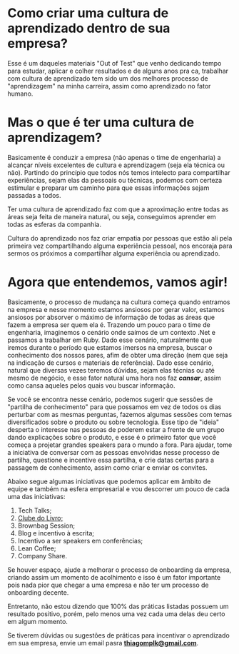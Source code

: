 # Como criar uma cultura de aprendizado dentro de sua empresa?

Esse é um daqueles materiais "Out of Test" que venho dedicando tempo para estudar, aplicar e colher resultados e de alguns anos pra ca, trabalhar com cultura de aprendizado tem sido um dos melhores processo de "aprendizagem" na minha carreira, assim como aprendizado no fator humano.

# Mas o que é ter uma cultura de aprendizagem?

Basicamente é conduzir a empresa (não apenas o time de engenharia) a alcançar níveis excelentes de cultura e aprendizagem (seja ela técnica ou não). Partindo do princípio que todos nós temos intelecto para compartilhar experiências, sejam elas da pessoais ou técnicas, podemos com certeza estimular e preparar um caminho para que essas informações sejam passadas a todos. 

Ter uma cultura de aprendizado faz com que a aproximação entre todas as áreas seja feita de maneira natural, ou seja, conseguimos aprender em todas as esferas da companhia.

Cultura do aprendizado nos faz criar empatia por pessoas que estão ali pela primeira vez compartilhando alguma experiência pessoal, nos encoraja para sermos os próximos a compartilhar alguma experiência ou aprendizado.

# Agora que entendemos, vamos agir!

Basicamente, o processo de mudança na cultura começa quando entramos na empresa e nesse momento estamos ansiosos por gerar valor, estamos ansiosos por absorver o máximo de informação de todas as áreas que fazem a empresa ser quem ela é. Trazendo um pouco para o time de engenharia, imaginemos o cenário onde saímos de um contexto .Net e passamos a trabalhar em Ruby. Dado esse cenário, naturalmente que iremos durante o período que estamos imersos na empresa, buscar o conhecimento dos nossos pares, afim de obter uma direção (nem que seja na indicação de cursos e materiais de referência). Dado esse cenário, natural que diversas vezes teremos dúvidas, sejam elas técnias ou até mesmo de negócio, e esse fator natural uma hora nos faz ***cansar***, assim como cansa aqueles pelos quais vou buscar informação.

Se você se encontra nesse cenário, podemos sugerir que sessões de "partilha de conhecimento" para que possamos em vez de todos os dias perturbar com as mesmas perguntas, fazemos algumas sessões com temas diversificados sobre o produto ou sobre tecnologia. Esse tipo de "ideia" desperta o interesse nas pessoas de poderem estar a frente de um grupo dando explicações sobre o produto, e esse é o primeiro fator que você começa a projetar grandes speakers para o mundo a fora. Para ajudar, tome a iniciativa de conversar com as pessoas envolvidas nesse processo de partilha, questione e incentive essa partilha, e crie datas certas para a passagem de conhecimento, assim como criar e enviar os convites.

Abaixo segue algumas iniciativas que podemos aplicar em âmbito de equipe e também na esfera empresarial e vou descorrer um pouco de cada uma das iniciativas: 

1. Tech Talks;
2. [Clube do Livro;](https://github.com/thiagomarquessp/how-to-create-culture-of-learning/blob/master/clube-do-livro.md)
3. Brownbag Session;
4. Blog e incentivo à escrita;
5. Incentivo a ser speakers em conferências;
6. Lean Coffee;
7. Company Share.

Se houver espaço, ajude a melhorar o processo de onboarding da empresa, criando assim um momento de acolhimento e isso é um fator importante pois nada pior que chegar a uma empresa e não ter um processo de onboarding decente. 

Entretanto, não estou dizendo que 100% das práticas listadas possuem um resultado positivo, porém, pelo menos uma vez cada uma delas deu certo em algum momento.

Se tiverem dúvidas ou sugestões de práticas para incentivar o aprendizado em sua empresa, envie um email pasra **thiagomplk@gmail.com**.